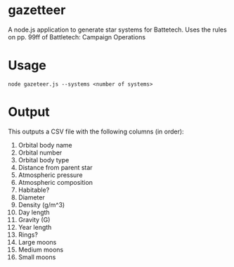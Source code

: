 # gazetteer
A node.js application to generate star systems for Battetech. Uses the rules on pp. 99ff of Battletech: Campaign Operations

# Usage
`node gazeteer.js --systems <number of systems>`

# Output
This outputs a CSV file with the following columns (in order):

1. Orbital body name
1. Orbital number
1. Orbital body type
1. Distance from parent star
1. Atmospheric pressure
1. Atmospheric composition 
1. Habitable? 
1. Diameter
1. Density (g/m^3)
1. Day length
1. Gravity (G)
1. Year length
1. Rings?
1. Large moons
1. Medium moons
1. Small moons
